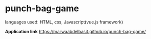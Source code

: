 # punch-bag-game

languages used: HTML, css, Javascript(vue.js framework)

**Application link** https://marwaabdelbasit.github.io/punch-bag-game/
